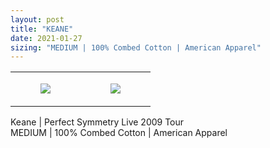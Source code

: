 ```yaml
---
layout: post
title: "KEANE"
date: 2021-01-27
sizing: "MEDIUM | 100% Combed Cotton | American Apparel"
---
```




<table style="width:100%;"><tr><td style="vertical-align:top;">
      <figure class="tmblr-full" data-orig-height="2048" data-orig-width="1365" data-orig-src="https://concertshirts.netlify.app/shirts/0032/0032-01.jpg"><img src="https://64.media.tumblr.com/9a34dd774d58c6c862a06b05c65d4271/baf9b0a775982830-9b/s540x810/5408a4fc4387528d0eb5a7038ae89e222543e674.jpg" data-orig-height="2048" data-orig-width="1365" data-orig-src="https://concertshirts.netlify.app/shirts/0032/0032-01.jpg"/></figure></td>
    <td style="vertical-align:top;">
      <figure class="tmblr-full" data-orig-height="2048" data-orig-width="1365" data-orig-src="https://concertshirts.netlify.app/shirts/0032/0032-02.jpg"><img src="https://64.media.tumblr.com/7e8f078ef24df2b9bf7d1e4f56cd0e29/baf9b0a775982830-04/s540x810/38e9e379ec588e7a9025c7ed51c1884bb3a2599c.jpg" data-orig-height="2048" data-orig-width="1365" data-orig-src="https://concertshirts.netlify.app/shirts/0032/0032-02.jpg"/></figure></td>
  </tr></table><p>
  Keane | Perfect Symmetry Live 2009 Tour<br/>MEDIUM | 100% Combed Cotton | American Apparel
</p>
